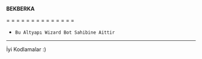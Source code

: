 **BEKBERKA**

= = = = = = = = = = = = = =
- ```Bu Altyapı Wizard Bot Sahibine Aittir```
- - - - - - - - - - - - - - - - - - - - - - -
İyi Kodlamalar :)
